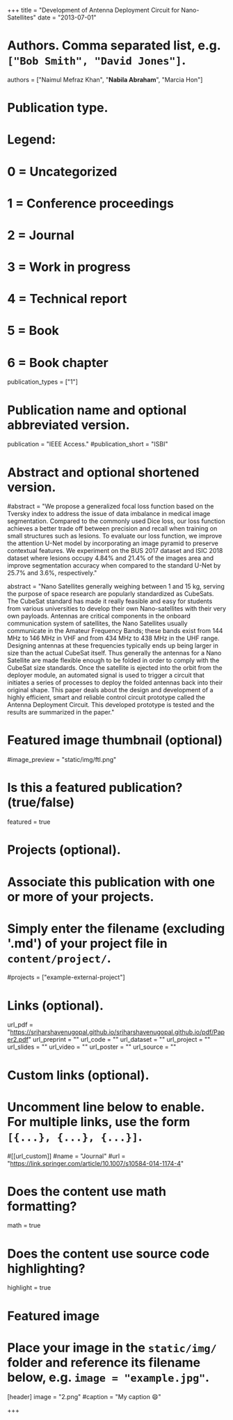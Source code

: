 +++
title = "Development of Antenna Deployment Circuit for Nano-Satellites"
date = "2013-07-01"

# Authors. Comma separated list, e.g. `["Bob Smith", "David Jones"]`.

authors = ["Naimul Mefraz Khan", "**Nabila Abraham**", "Marcia Hon"]

# Publication type.
# Legend:
# 0 = Uncategorized
# 1 = Conference proceedings
# 2 = Journal
# 3 = Work in progress
# 4 = Technical report
# 5 = Book
# 6 = Book chapter
publication_types = ["1"]

# Publication name and optional abbreviated version.
publication = "IEEE Access."
#publication_short = "ISBI"

# Abstract and optional shortened version.

#abstract = "We propose a generalized focal loss function based on the Tversky index to address the issue of data imbalance in medical image segmentation. Compared to the commonly used Dice loss, our loss function achieves a better trade off between precision and recall when training on small structures such as lesions. To evaluate our loss function, we improve the attention U-Net model by incorporating an image pyramid to preserve contextual features. We experiment on the BUS 2017 dataset and ISIC 2018 dataset where lesions occupy 4.84% and 21.4% of the images area and improve segmentation accuracy when compared to the standard U-Net by 25.7% and 3.6%, respectively."

abstract = "Nano Satellites generally weighing between 1 and 15 kg, serving the purpose of space research are popularly standardized as CubeSats. The CubeSat standard has made it really feasible and easy for students from various universities to develop their own Nano-satellites with their very own payloads. Antennas are critical components in the onboard communication system of satellites, the Nano Satellites usually communicate in the Amateur Frequency Bands; these bands exist from 144 MHz to 146 MHz in VHF and from 434 MHz to 438 MHz in the UHF range. Designing antennas at these frequencies typically ends up being larger in size than the actual CubeSat itself. Thus generally the antennas for a Nano Satellite are made flexible enough to be folded in order to comply with the CubeSat size standards. Once the satellite is ejected into the orbit from the deployer module, an automated signal is used to trigger a circuit that initiates a series of processes to deploy the folded antennas back into their original shape. This paper deals about the design and development of a highly efficient, smart and reliable control circuit prototype called the Antenna Deployment Circuit. This developed prototype is tested and the results are summarized in the paper."

# Featured image thumbnail (optional)
#image_preview = "static/img/ftl.png"

# Is this a featured publication? (true/false)
featured = true

# Projects (optional).
#   Associate this publication with one or more of your projects.
#   Simply enter the filename (excluding '.md') of your project file in `content/project/`.
#projects = ["example-external-project"]

# Links (optional).
url_pdf = "https://sriharshavenugopal.github.io/sriharshavenugopal.github.io/pdf/Paper2.pdf"
url_preprint = ""
url_code = ""
url_dataset = ""
url_project = ""
url_slides = ""
url_video = ""
url_poster = ""
url_source = ""

# Custom links (optional).
#   Uncomment line below to enable. For multiple links, use the form `[{...}, {...}, {...}]`.
#[[url_custom]]
#name = "Journal"
#url = "https://link.springer.com/article/10.1007/s10584-014-1174-4"

# Does the content use math formatting?
math = true

# Does the content use source code highlighting?
highlight = true
  
# Featured image
# Place your image in the `static/img/` folder and reference its filename below, e.g. `image = "example.jpg"`.
[header]
image = "2.png"
#caption = "My caption :smile:"

+++

